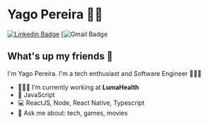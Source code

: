 # Yago Pereira 👨🏻 
[![Linkedin Badge](https://img.shields.io/badge/-Yago%20Pereira-blue?style=flat-square&logo=Linkedin&logoColor=white&link=https://www.linkedin.com/in/ypazevedo/)](https://www.linkedin.com/in/ypazevedo/) 
[![Gmail Badge](https://img.shields.io/badge/-yago.pereira.az@gmail.com-c14438?style=flat-square&logo=Gmail&logoColor=white&link=mailto:yago.pereira.az@gmail.com)

## What's up my friends 👋
I'm Yago Pereira.
I'm a tech enthusiast and Software Engineer 👨🏻‍💻

- 👨🏻‍⚕️ I’m currently working at **LumaHealth**
- 💛 JavaScript
- 💻 ReactJS, Node, React Native, Typescript
- 💬   Ask me about: tech, games, movies
